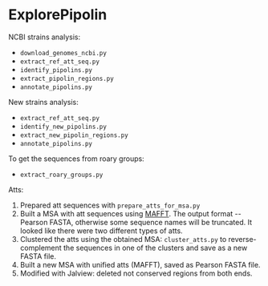 # ExplorePipolin

NCBI strains analysis:
 * `download_genomes_ncbi.py`
 * `extract_ref_att_seq.py`
 * `identify_pipolins.py`
 * `extract_pipolin_regions.py`
 * `annotate_pipolins.py`
 
New strains analysis:
 * `extract_ref_att_seq.py`
 * `identify_new_pipolins.py`
 * `extract_new_pipolin_regions.py`
 * `annotate_pipolins.py`

To get the sequences from roary groups:
 * `extract_roary_groups.py`
 
Atts:
 1. Prepared att sequences with `prepare_atts_for_msa.py`
 2. Built a MSA with att sequences using 
 [MAFFT](https://www.ebi.ac.uk/Tools/msa/mafft/). 
 The output format -- Pearson FASTA, otherwise some
 sequence names will be truncated.
 It looked like there were two different types of atts.
 3. Clustered the atts using the obtained MSA: `cluster_atts.py` 
 to reverse-complement the sequences in one of the clusters and 
 save as a new FASTA file.
 4. Built a new MSA with unified atts (MAFFT), 
 saved as Pearson FASTA file.
 5. Modified with Jalview: deleted not conserved regions 
 from both ends.
 